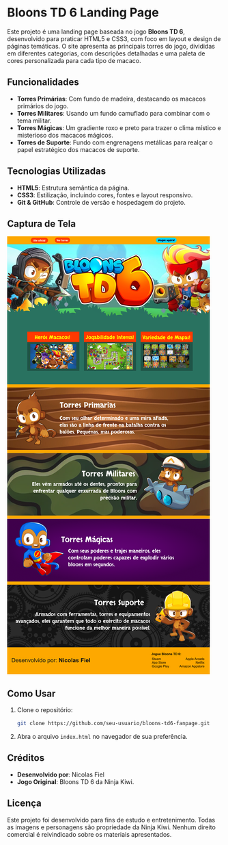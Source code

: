 # Bloons TD 6 Landing Page

Este projeto é uma landing page baseada no jogo **Bloons TD 6**, desenvolvido para praticar HTML5 e CSS3, com foco em layout e design de páginas temáticas. O site apresenta as principais torres do jogo, divididas em diferentes categorias, com descrições detalhadas e uma paleta de cores personalizada para cada tipo de macaco.

## Funcionalidades
- **Torres Primárias**: Com fundo de madeira, destacando os macacos primários do jogo.
- **Torres Militares**: Usando um fundo camuflado para combinar com o tema militar.
- **Torres Mágicas**: Um gradiente roxo e preto para trazer o clima místico e misterioso dos macacos mágicos.
- **Torres de Suporte**: Fundo com engrenagens metálicas para realçar o papel estratégico dos macacos de suporte.

## Tecnologias Utilizadas
- **HTML5**: Estrutura semântica da página.
- **CSS3**: Estilização, incluindo cores, fontes e layout responsivo.
- **Git & GitHub**: Controle de versão e hospedagem do projeto.

## Captura de Tela
![Captura de Tela](/images/screenshot.png)

## Como Usar
1. Clone o repositório:
    ```bash
    git clone https://github.com/seu-usuario/bloons-td6-fanpage.git
    ```
2. Abra o arquivo `index.html` no navegador de sua preferência.

## Créditos
- **Desenvolvido por**: Nicolas Fiel
- **Jogo Original**: Bloons TD 6 da Ninja Kiwi.

## Licença
Este projeto foi desenvolvido para fins de estudo e entretenimento. Todas as imagens e personagens são propriedade da Ninja Kiwi. Nenhum direito comercial é reivindicado sobre os materiais apresentados.

